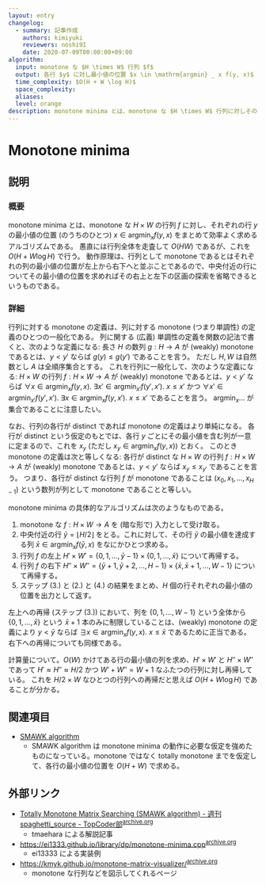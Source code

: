 ```yaml
---
layout: entry
changelog:
  - summary: 記事作成
    authors: kimiyuki
    reviewers: noshi91
    date: 2020-07-09T00:00:00+09:00
algorithm:
  input: monotone な $H \times W$ 行列 $f$
  output: 各行 $y$ に対し最小値の位置 $x \in \mathrm{argmin} _ x f(y, x)$
  time_complexity: $O(H + W \log H)$
  space_complexity:
  aliases:
  level: orange
description: monotone minima とは、monotone な $H \times W$ 行列に対しその各行の最小値を $O(H + W \log H)$ で求めるアルゴリズムである。
---
```


# Monotone minima

## 説明

### 概要

monotone minima とは、monotone な $H \times W$ の行列 $f$ に対し、それぞれの行 $y$ の最小値の位置 (のうちのひとつ) $x \in \mathrm{argmin} _ x f(y, x)$ をまとめて効率よく求めるアルゴリズムである。
愚直には行列全体を走査して $O(H W)$ であるが、これを $O(H + W \log H)$ で行う。
動作原理は、行列として monotone であるとはそれぞれの列の最小値の位置が左上から右下へと並ぶことであるので、中央付近の行についてその最小値の位置を求めればその右上と左下の区画の探索を省略できるというものである。

### 詳細

行列に対する monotone の定義は、列に対する monotone (つまり単調性) の定義のひとつの一般化である。
列に関する (広義) 単調性の定義を関数の記法で書くと、次のような定義になる: 長さ $H$ の数列 $g : H \to A$ が (weakly) monotone であるとは、$y \lt y'$ ならば $g(y) \le g(y')$ であることを言う。
ただし $H, W$ は自然数とし $A$ は全順序集合とする。
これを行列に一般化して、次のような定義になる: $H \times W$ の行列 $f : H \times W \to A$ が (weakly) monotone であるとは、$y \lt y'$ ならば $\forall x \in \mathrm{argmin} _ x f(y, x).~ \exists x' \in \mathrm{argmin} _ {x'} f(y', x').~ x \le x'$ かつ $\forall x' \in \mathrm{argmin} _ {x'} f(y', x').~ \exists x \in \mathrm{argmin} _ x f(y, x').~ x \le x'$ であることを言う。
$\mathrm{argmin} _ x \dots$ が集合であることに注意したい。

なお、行列の各行が distinct であれば monotone の定義はより単純になる。
各行が distinct という仮定のもとでは、各行 $y$ ごとにその最小値を含む列が一意に定まるので、これを $x_y$ (ただし $x_y \in \mathrm{argmin} _ x f(y, x)$) とおく。
このとき monotone の定義は次と等しくなる: 各行が distinct な $H \times W$ の行列 $f : H \times W \to A$ が (weakly) monotone であるとは、$y \lt y'$ ならば $x_y \le x _ {y'}$ であることを言う。
つまり、各行が distinct な行列 $f$ が monotone であることは $(x_0, x_1, \dots, x _ {H-1})$ という数列が列として monotone であることと等しい。

monotone minima の具体的なアルゴリズムは次のようなものである。

1.  monotone な $f : H \times W \to A$ を (暗な形で) 入力として受け取る。
1.  中央付近の行 $\bar{y} = \lfloor H / 2 \rfloor$ をとる。これに対して、その行 $\bar{y}$ の最小値を達成する列 $\bar{x} \in \mathrm{argmin} _ x f(\bar{y}, x)$ をなにかひとつ求める。
1.  行列 $f$ の左上 $H' \times W' = \lbrace 0, 1, \dots, \bar{y} - 1 \rbrace \times \lbrace 0, 1, \dots, \bar{x} \rbrace$ について再帰する。
1.  行列 $f$ の右下 $H'' \times W'' = \lbrace \bar{y} + 1, \bar{y} + 2, \dots, H - 1 \rbrace \times \lbrace \bar{x}, \bar{x} + 1, \dots, W - 1 \rbrace$ について再帰する。
1.  ステップ (3.) と (2.) と (4.) の結果をまとめ、$H$ 個の行それぞれの最小値の位置を出力として返す。

左上への再帰 (ステップ (3.)) において、列を $\lbrace 0, 1, \dots, W - 1 \rbrace$ という全体から $\lbrace 0, 1, \dots, \bar{x} \rbrace$ という $\bar{x} + 1$ 本のみに制限していることは、(weakly) monotone の定義により $y \lt \bar{y}$ ならば $\exists x \in \mathrm{argmin} _ x f(y, x).~ x \le \bar{x}$ であるために正当である。
右下への再帰についても同様である。

計算量について。$O(W)$ かけてある行の最小値の列を求め、$H' \times W'$ と $H'' \times W''$ であって $H' \approx H'' \approx H/2$ かつ $W' + W'' = W + 1$ なふたつの行列に対し再帰している。
これを $H/2 \times W$ なひとつの行列への再帰だと思えば $O(H + W \log H)$ であることが分かる。

## 関連項目

-   [SMAWK algorithm](/smawk-algorithm)
    -   SMAWK algorithm は monotone minima の動作に必要な仮定を強めたものになっている。monotone ではなく totally monotone までを仮定して、各行の最小値の位置を $O(H + W)$ で求める。

## 外部リンク

-   [Totally Monotone Matrix Searching (SMAWK algorithm) - 週刊 spaghetti_source - TopCoder部](https://topcoder-g-hatena-ne-jp.jag-icpc.org/spaghetti_source/20120923/1348327542.html)<sup>[archive.org](https://web.archive.org/web/20201231040117/https://topcoder-g-hatena-ne-jp.jag-icpc.org/spaghetti_source/20120923/1348327542.html)</sup>
    -   <a class="handle">tmaehara</a> による解説記事
-   <https://ei1333.github.io/library/dp/monotone-minima.cpp><sup>[archive.org](https://web.archive.org/web/20210128162922/https://ei1333.github.io/library/dp/monotone-minima.cpp)</sup>
    -   <a class="handle">ei13333</a> による実装例
-   <https://kmyk.github.io/monotone-matrix-visualizer/><sup>[archive.org](https://web.archive.org/web/20210402113454/https://kmyk.github.io/monotone-matrix-visualizer/)</sup>
    -   monotone な行列などを図示してくれるページ
